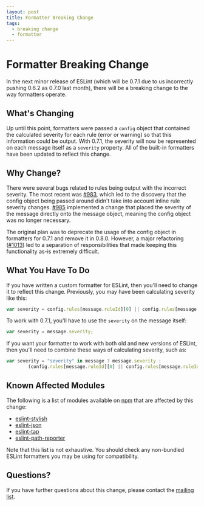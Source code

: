 ```yaml
---
layout: post
title: Formatter Breaking Change
tags:
  - breaking change
  - formatter
---
```

# Formatter Breaking Change

In the next minor release of ESLint (which will be 0.7.1 due to us incorrectly pushing 0.6.2 as 0.7.0 last month), there will be a breaking change to the way formatters operate.

## What's Changing

Up until this point, formatters were passed a `config` object that contained the calculated severity for each rule (error or warning) so that this information could be output. With 0.7.1, the severity will now be represented on each message itself as a `severity` property. All of the built-in formatters have been updated to reflect this change.

## Why Change?

There were several bugs related to rules being output with the incorrect severity. The most recent was [#983](https://github.com/eslint/eslint/issues/983), which led to the discovery that the config object being passed around didn't take into account inline rule severity changes. [#985](https://github.com/eslint/eslint/pull/985) implemented a change that placed the severity of the message directly onto the message object, meaning the config object was no longer necessary.

The original plan was to deprecate the usage of the config object in formatters for 0.7.1 and remove it in 0.8.0. However, a major refactoring ([#1013](https://github.com/eslint/eslint/pull/1013)) led to a separation of responsibilities that made keeping this functionality as-is extremely difficult.

## What You Have To Do

If you have written a custom formatter for ESLint, then you'll need to change it to reflect this change. Previously, you may have been calculating severity like this:

```js
var severity = config.rules[message.ruleId][0] || config.rules[message.ruleId];
```

To work with 0.7.1, you'll have to use the `severity` on the message itself:

```js
var severity = message.severity;
```

If you want your formatter to work with both old and new versions of ESLint, then you'll need to combine these ways of calculating severity, such as:

```js
var severity = "severity" in message ? message.severity :
        (config.rules[message.ruleId][0] || config.rules[message.ruleId]);
```

## Known Affected Modules

The following is a list of modules available on [npm](https://npmjs.org) that are affected by this change:

* [eslint-stylish](https://www.npmjs.org/package/eslint-stylish)
* [eslint-json](https://www.npmjs.org/package/eslint-json)
* [eslint-tap](https://www.npmjs.org/package/eslint-tap)
* [eslint-path-reporter](https://www.npmjs.org/package/eslint-path-formatter)

Note that this list is not exhaustive. You should check any non-bundled ESLint formatters you may be using for compatibility.

## Questions?

If you have further questions about this change, please contact the [mailing list](https://groups.google.com/group/eslint).
